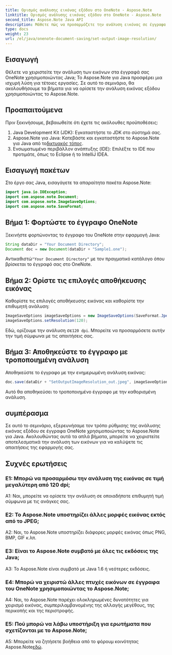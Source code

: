 ```yaml
---
title: Ορισμός ανάλυσης εικόνας εξόδου στο OneNote - Aspose.Note
linktitle: Ορισμός ανάλυσης εικόνας εξόδου στο OneNote - Aspose.Note
second_title: Aspose.Note Java API
description: Μάθετε πώς να προσαρμόζετε την ανάλυση εικόνας σε έγγραφα OneNote χρησιμοποιώντας το Aspose.Note για Java. Ακολουθήστε τον βήμα προς βήμα οδηγό μας για εύκολη εφαρμογή
type: docs
weight: 23
url: /el/java/onenote-document-saving/set-output-image-resolution/
---
```

## Εισαγωγή

Θέλετε να χειριστείτε την ανάλυση των εικόνων στα έγγραφά σας OneNote χρησιμοποιώντας Java; Το Aspose.Note για Java προσφέρει μια ισχυρή λύση για τέτοιες εργασίες. Σε αυτό το σεμινάριο, θα ακολουθήσουμε τα βήματα για να ορίσετε την ανάλυση εικόνας εξόδου χρησιμοποιώντας το Aspose.Note.

## Προαπαιτούμενα

Πριν ξεκινήσουμε, βεβαιωθείτε ότι έχετε τις ακόλουθες προϋποθέσεις:

1. Java Development Kit (JDK): Εγκαταστήστε το JDK στο σύστημά σας.
2. Aspose.Note για Java: Κατεβάστε και εγκαταστήστε το Aspose.Note για Java από το[δικτυακός τόπος](https://releases.aspose.com/note/java/).
3. Ενσωματωμένο περιβάλλον ανάπτυξης (IDE): Επιλέξτε το IDE που προτιμάτε, όπως το Eclipse ή το IntelliJ IDEA.

## Εισαγωγή πακέτων

Στο έργο σας Java, εισαγάγετε τα απαραίτητα πακέτα Aspose.Note:

```java
import java.io.IOException;
import com.aspose.note.Document;
import com.aspose.note.ImageSaveOptions;
import com.aspose.note.SaveFormat;
```

## Βήμα 1: Φορτώστε το έγγραφο OneNote

Ξεκινήστε φορτώνοντας το έγγραφο του OneNote στην εφαρμογή Java:

```java
String dataDir = "Your Document Directory";
Document doc = new Document(dataDir + "Sample1.one");
```

 Αντικαθιστώ`"Your Document Directory"` με τον πραγματικό κατάλογο όπου βρίσκεται το έγγραφό σας στο OneNote.

## Βήμα 2: Ορίστε τις επιλογές αποθήκευσης εικόνας

Καθορίστε τις επιλογές αποθήκευσης εικόνας και καθορίστε την επιθυμητή ανάλυση:

```java
ImageSaveOptions imageSaveOptions = new ImageSaveOptions(SaveFormat.Jpeg);
imageSaveOptions.setResolution(120);
```

 Εδώ, ορίζουμε την ανάλυση σε`120 dpi`. Μπορείτε να προσαρμόσετε αυτήν την τιμή σύμφωνα με τις απαιτήσεις σας.

## Βήμα 3: Αποθηκεύστε το έγγραφο με τροποποιημένη ανάλυση

Αποθηκεύστε το έγγραφο με την ενημερωμένη ανάλυση εικόνας:

```java
doc.save(dataDir + "SetOutputImageResolution_out.jpeg", imageSaveOptions);
```

Αυτό θα αποθηκεύσει το τροποποιημένο έγγραφο με την καθορισμένη ανάλυση.

## συμπέρασμα

Σε αυτό το σεμινάριο, εξερευνήσαμε τον τρόπο ρύθμισης της ανάλυσης εικόνας εξόδου σε έγγραφα OneNote χρησιμοποιώντας το Aspose.Note για Java. Ακολουθώντας αυτά τα απλά βήματα, μπορείτε να χειριστείτε αποτελεσματικά την ανάλυση των εικόνων για να καλύψετε τις απαιτήσεις της εφαρμογής σας.


## Συχνές ερωτήσεις

### Ε1: Μπορώ να προσαρμόσω την ανάλυση της εικόνας σε τιμή μεγαλύτερη από 120 dpi;

A1: Ναι, μπορείτε να ορίσετε την ανάλυση σε οποιαδήποτε επιθυμητή τιμή σύμφωνα με τις ανάγκες σας.

### Ε2: Το Aspose.Note υποστηρίζει άλλες μορφές εικόνας εκτός από το JPEG;

A2: Ναι, το Aspose.Note υποστηρίζει διάφορες μορφές εικόνας όπως PNG, BMP, GIF κ.λπ.

### Ε3: Είναι το Aspose.Note συμβατό με όλες τις εκδόσεις της Java;

A3: Το Aspose.Note είναι συμβατό με Java 1.6 ή νεότερες εκδόσεις.

### Ε4: Μπορώ να χειριστώ άλλες πτυχές εικόνων σε έγγραφα του OneNote χρησιμοποιώντας το Aspose.Note;

A4: Ναι, το Aspose.Note παρέχει ολοκληρωμένες δυνατότητες για χειρισμό εικόνας, συμπεριλαμβανομένης της αλλαγής μεγέθους, της περικοπής και της περιστροφής.

### Ε5: Πού μπορώ να λάβω υποστήριξη για ερωτήματα που σχετίζονται με το Aspose.Note;

 A5: Μπορείτε να ζητήσετε βοήθεια από το φόρουμ κοινότητας Aspose.Note[εδώ](https://forum.aspose.com/c/note/28).